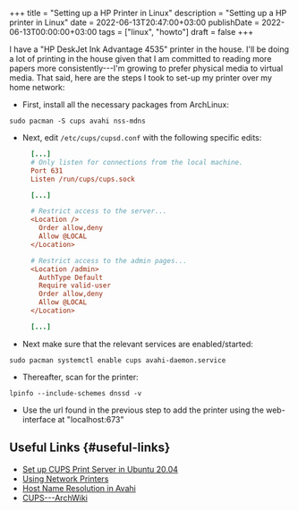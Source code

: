 +++
title = "Setting up a HP Printer in Linux"
description = "Setting up a HP printer in Linux"
date = 2022-06-13T20:47:00+03:00
publishDate = 2022-06-13T00:00:00+03:00
tags = ["linux", "howto"]
draft = false
+++

I have a "HP DeskJet Ink Advantage 4535" printer
in the house. I'll be doing a lot of printing in
the house given that I am committed to reading
more papers more consistently---I'm growing to
prefer physical media to virtual media. That said,
here are the steps I took to set-up my printer
over my home network:

-   First, install all the necessary packages from
    ArchLinux:

```text
sudo pacman -S cups avahi nss-mdns
```

-   Next, edit `/etc/cups/cupsd.conf` with the
    following specific edits:

    ```cfg
      [...]
      # Only listen for connections from the local machine.
      Port 631
      Listen /run/cups/cups.sock

      [...]

      # Restrict access to the server...
      <Location />
        Order allow,deny
        Allow @LOCAL
      </Location>

      # Restrict access to the admin pages...
      <Location /admin>
        AuthType Default
        Require valid-user
        Order allow,deny
        Allow @LOCAL
      </Location>

      [...]
    ```

-   Next make sure that the relevant services are
    enabled/started:

```text
sudo pacman systemctl enable cups avahi-daemon.service
```

-   Thereafter, scan for the printer:

```text
lpinfo --include-schemes dnssd -v
```

-   Use the url found in the previous step to add
    the printer using the web-interface at
    "localhost:673"


## Useful Links {#useful-links}

-   [Set up CUPS Print Server in Ubuntu 20.04](https://linuxhint.com/cups_print_server_ubuntu/)
-   [Using Network Printers](http://localhost:631/help/network.html)
-   [Host Name Resolution in Avahi](https://wiki.archlinux.org/title/Avahi#Hostname_resolution)
-   [CUPS---ArchWiki](https://wiki.archlinux.org/title/CUPS)
